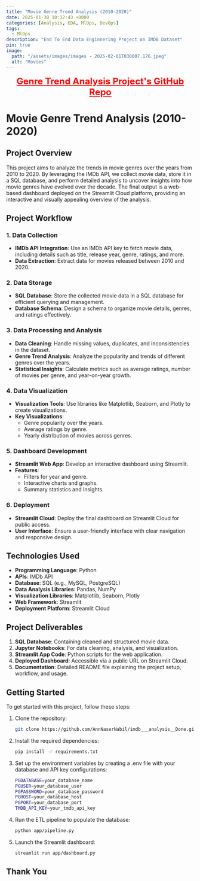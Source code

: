```yaml
---
title: "Movie Genre Trend Analysis (2010-2020)"
date: 2025-01-30 10:12:43 +0000
categories: [Analysis, EDA, MlOps, DevOps]
tags: 
  - MlOps
description: "End To End Data Enginnering Project on IMDB Dataset"
pin: true
image: 
  path: "/assets/images/images - 2025-02-01T030007.176.jpeg"
  alt: "Movies"
---
```



   
  <div style="text-align: center;">
        <a href="https://github.com/AnnNaserNabil/imdb___analysis" 
           style="color: red; font-size: 24px; font-weight: bold;">
            Genre Trend Analysis Project's GitHub Repo
        </a>
    </div>



# Movie Genre Trend Analysis (2010-2020)

## Project Overview
This project aims to analyze the trends in movie genres over the years from 2010 to 2020. By leveraging the IMDb API, we collect movie data, store it in a SQL database, and perform detailed analysis to uncover insights into how movie genres have evolved over the decade. The final output is a web-based dashboard deployed on the Streamlit Cloud platform, providing an interactive and visually appealing overview of the analysis.

## Project Workflow

### 1. Data Collection
- **IMDb API Integration**: Use an IMDb API key to fetch movie data, including details such as title, release year, genre, ratings, and more.
- **Data Extraction**: Extract data for movies released between 2010 and 2020.

### 2. Data Storage
- **SQL Database**: Store the collected movie data in a SQL database for efficient querying and management.
- **Database Schema**: Design a schema to organize movie details, genres, and ratings effectively.

### 3. Data Processing and Analysis
- **Data Cleaning**: Handle missing values, duplicates, and inconsistencies in the dataset.
- **Genre Trend Analysis**: Analyze the popularity and trends of different genres over the years.
- **Statistical Insights**: Calculate metrics such as average ratings, number of movies per genre, and year-on-year growth.

### 4. Data Visualization
- **Visualization Tools**: Use libraries like Matplotlib, Seaborn, and Plotly to create visualizations.
- **Key Visualizations**:
  - Genre popularity over the years.
  - Average ratings by genre.
  - Yearly distribution of movies across genres.

### 5. Dashboard Development
- **Streamlit Web App**: Develop an interactive dashboard using Streamlit.
- **Features**:
  - Filters for year and genre.
  - Interactive charts and graphs.
  - Summary statistics and insights.

### 6. Deployment
- **Streamlit Cloud**: Deploy the final dashboard on Streamlit Cloud for public access.
- **User Interface**: Ensure a user-friendly interface with clear navigation and responsive design.

## Technologies Used
- **Programming Language**: Python
- **APIs**: IMDb API
- **Database**: SQL (e.g., MySQL, PostgreSQL)
- **Data Analysis Libraries**: Pandas, NumPy
- **Visualization Libraries**: Matplotlib, Seaborn, Plotly
- **Web Framework**: Streamlit
- **Deployment Platform**: Streamlit Cloud

## Project Deliverables
1. **SQL Database**: Containing cleaned and structured movie data.
2. **Jupyter Notebooks**: For data cleaning, analysis, and visualization.
3. **Streamlit App Code**: Python scripts for the web application.
4. **Deployed Dashboard**: Accessible via a public URL on Streamlit Cloud.
5. **Documentation**: Detailed README file explaining the project setup, workflow, and usage.


## Getting Started

To get started with this project, follow these steps:

1. Clone the repository:
   ```bash
   git clone https://github.com/AnnNaserNabil/imdb___analysis__Done.git

2. Install the required dependencies:

   ```bash
   pip install -r requirements.txt
3. Set up the environment variables by creating a .env file with your database and API key configurations:
   ```bash
   PGDATABASE=your_database_name
   PGUSER=your_database_user
   PGPASSWORD=your_database_password
   PGHOST=your_database_host
   PGPORT=your_database_port
   TMDB_API_KEY=your_tmdb_api_key

4. Run the ETL pipeline to populate the database:
   ```bash
   python app/pipeline.py

5. Launch the Streamlit dashboard:

   ```bash
   streamlit run app/dashboard.py


## Thank You

